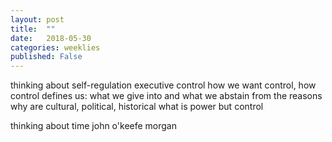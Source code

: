 ```yaml
---
layout: post
title:  ""
date:   2018-05-30
categories: weeklies
published: False
---
```


thinking about self-regulation 
	executive control
	how we want control, how control defines us: what we give into and what we abstain from 
		the reasons why are cultural, political, historical 
		what is power but control 

thinking about time 
	john o'keefe
	morgan 

